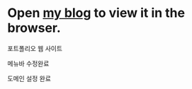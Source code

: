 # Open [my blog](http://localhost:3000) to view it in the browser.

포트폴리오 웹 사이트

메뉴바 수정완료

도메인 설정 완료 
